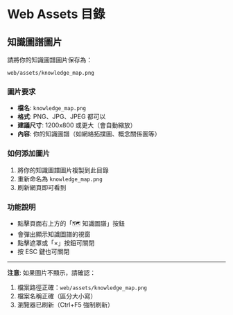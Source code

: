 # Web Assets 目錄

## 知識圖譜圖片

請將你的知識圖譜圖片保存為：
```
web/assets/knowledge_map.png
```

### 圖片要求
- **檔名**: `knowledge_map.png`
- **格式**: PNG、JPG、JPEG 都可以
- **建議尺寸**: 1200x800 或更大（會自動縮放）
- **內容**: 你的知識圖譜（如網絡拓撲圖、概念關係圖等）

### 如何添加圖片

1. 將你的知識圖譜圖片複製到此目錄
2. 重新命名為 `knowledge_map.png`
3. 刷新網頁即可看到

### 功能說明

- 點擊頁面右上方的「🗺️ 知識圖譜」按鈕
- 會彈出顯示知識圖譜的視窗
- 點擊遮罩或「×」按鈕可關閉
- 按 ESC 鍵也可關閉

---

**注意**: 如果圖片不顯示，請確認：
1. 檔案路徑正確：`web/assets/knowledge_map.png`
2. 檔案名稱正確（區分大小寫）
3. 瀏覽器已刷新（Ctrl+F5 強制刷新）
